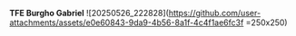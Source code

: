 **TFE Burgho Gabriel**
![20250526_222828](https://github.com/user-attachments/assets/e0e60843-9da9-4b56-8a1f-4c4f1ae6fc3f =250x250)
